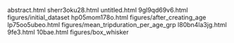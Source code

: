 abstract.html
sherr3oku28.html
untitled.html
9gl9qd69v6.html
figures/initial_dataset
hp05mom178o.html
figures/after_creating_age
lp75oo5ubeo.html
figures/mean_tripduration_per_age_grp
l80bn4la3jg.html
9fe3.html
10bae.html
figures/box_whisker